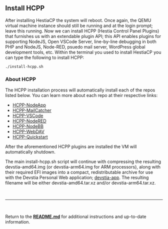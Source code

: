 ## Install HCPP
After installing HestiaCP the system will reboot. Once again, the QEMU virtual machine instance should still be running and at the login prompt; leave this running. Now we can install HCPP (Hestia Control Panel Plugins) that furnishes us with an extendable plugin API; this API enables plugins for supporting NodeJS, Open VSCode Server, line-by-line debugging in both PHP and NodeJS, Node-RED, psuedo mail server, WordPress global development tools, etc. Within the terminal you used to install HestiaCP you can type the following to install HCPP:

```
./install-hcpp.sh
```

### About HCPP
The HCPP installation process will automatically install each of the repos listed below. You can learn more about each repo at their respective links:

* [HCPP-NodeApp](https://github.com/virtuosoft-dev/hcpp-nodeapp)
* [HCPP-MailCatcher](https://github.com/virtuosoft-dev/hcpp-mailcatcher)
* [HCPP-VSCode](https://github.com/virtuosoft-dev/hcpp-vscode)
* [HCPP-NodeRED](https://github.com/virtuosoft-dev/hcpp-nodered)
* [HCPP-NodeBB](https://github.com/virtuosoft-dev/hcpp-nodebb)
* [HCPP-WebDAV](https://github.com/virtuosoft-dev/hcpp-webdav)
* [HCPP-Quickstart](https://github.com/virtuosoft-dev/hcpp-quickstart)

After the aforementioned HCPP plugins are installed the VM will automatically shutdown.

The main install-hcpp.sh script will continue with compressing the resulting devstia-amd64.img (or devstia-arm64.img for ARM processors), along with their required EFI images into a compact, redistributable archive for use with the Devstia Personal Web application; [devstia-app](https://github.com/virtuosoft-dev/devstia-app). The resulting filename will be either devstia-amd64.tar.xz and/or devstia-arm64.tar.xz.


&nbsp;

-----
&nbsp;

Return to the **[README.md](README.md)** for additional instructions and up-to-date information.
